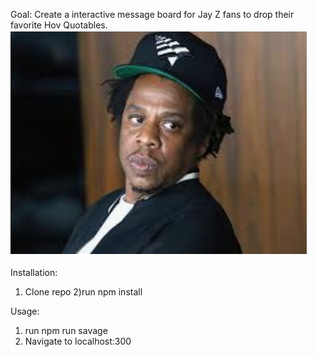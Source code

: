 Goal: Create a interactive message board for Jay Z fans to drop their favorite Hov Quotables.
![alt tag](hov.png)






Installation:
1) Clone repo
2)run npm install









Usage:
1) run npm run savage
2) Navigate to localhost:300
